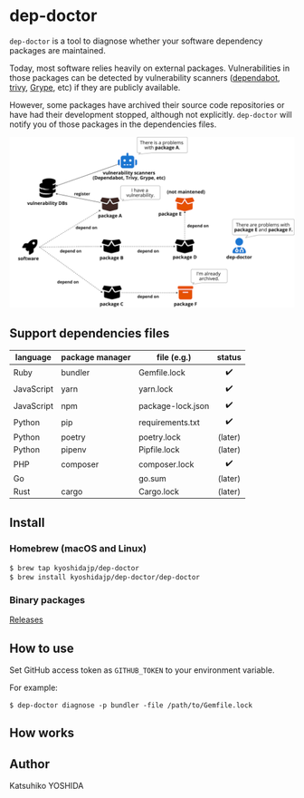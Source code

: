 # dep-doctor

`dep-doctor` is a tool to diagnose whether your software dependency packages are maintained.

Today, most software relies heavily on external packages. Vulnerabilities in those packages can be detected by vulnerability scanners ([dependabot](https://docs.github.com/en/code-security/dependabot), [trivy](https://aquasecurity.github.io/trivy), [Grype](https://github.com/anchore/grype), etc) if they are publicly available.

However, some packages have archived their source code repositories or have had their development stopped, although not explicitly. `dep-doctor` will notify you of those packages in the dependencies files.

![overview](doc/images/dep-doctor_overview.png "dep-doctor overview")

## Support dependencies files

| language | package manager | file (e.g.) | status |
| -------- | ------------- | -- | :----: |
| Ruby | bundler | Gemfile.lock | :heavy_check_mark: |
| JavaScript | yarn | yarn.lock | :heavy_check_mark: |
| JavaScript | npm | package-lock.json | :heavy_check_mark: |
| Python | pip | requirements.txt | :heavy_check_mark: |
| Python | poetry | poetry.lock | (later) |
| Python | pipenv | Pipfile.lock | (later) |
| PHP | composer | composer.lock | :heavy_check_mark: |
| Go | | go.sum | (later) |
| Rust | cargo | Cargo.lock | (later) |

## Install

### Homebrew (macOS and Linux)

```console
$ brew tap kyoshidajp/dep-doctor
$ brew install kyoshidajp/dep-doctor/dep-doctor
```

### Binary packages

[Releases](https://github.com/kyoshidajp/dep-doctor/releases)

## How to use

Set GitHub access token as `GITHUB_TOKEN` to your environment variable.

For example:

```console
$ dep-doctor diagnose -p bundler -file /path/to/Gemfile.lock
```

## How works

## Author
Katsuhiko YOSHIDA
